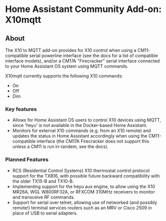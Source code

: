 # Home Assistant Community Add-on: X10mqtt

## About

The X10 to MQTT add-on provides for X10 control when using a CM11-compatible serial powerline interface (see the docs for a list of compatible interface models), and/or a CM17A "Firecracker" serial interface connected to your Home Assistant OS system using MQTT commands.

X10mqtt currently supports the following X10 commands:
- On
- Off
- Dim

### Key features

- Allows for Home Assistant OS users to control X10 devices using MQTT, since 'heyu' is not available in the Docker-based Home Assistant.
- Monitors for external X10 commands (e.g. from an X10 remote) and updates the status in Home Assistant accordingly when using the CM11-compatible interface (the CM17A Firecracker does not support this unless a CM11 is run in-tandem, see the docs).

### Planned Features
- RCS (Residential Control Systems) X10 thermostat control protocol support for the TXB16, with possible future backward compatibility with the older TX15-B and TX10-B.
- Implementing support for the heyu aux engine, to allow using the X10 MR26A, WGL W800RF32A, or RFXCOM 310MHz receivers to monitor and transceive RF commands.
- Support for serial over telnet, allowing use of networked (and possibly remote!) terminal services routers such as an MRV or Cisco 2509 in place of USB to serial adapters.
